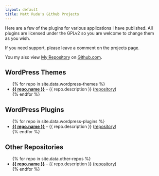 ```yaml
---
layout: default
title: Matt Rude's Github Projects
---
```


Here are a few of the plugins for various applications I have published. All plugins are licensed under the GPLv2 so you are welcome to change them as you wish.

If you need support, please leave a comment on the projects page.

You my also view <a href="{{ site.github.owner_url }}">My Repository</a> on [Github.com](http://github.com).

## WordPress Themes

<ul>
{% for repo in site.data.wordpress-themes %}
<li><strong><a href="{{ site.github.url }}/{{ repo.uri }}">{{ repo.name }}</a></strong> - {{ repo.description }} (<a href="{{ site.github.owner_url }}/{{ repo.uri }}">repository</a>)</li>
{% endfor %}
</ul>

## WordPress Plugins

<ul>
{% for repo in site.data.wordpress-plugins %}
<li><strong><a href="{{ site.github.url }}/{{ repo.uri }}">{{ repo.name }}</a></strong> - {{ repo.description }} (<a href="{{ site.github.owner_url }}/{{ repo.uri }}">repository</a>)</li>
{% endfor %}
</ul>

## Other Repositories

<ul>
{% for repo in site.data.other-repos %}
<li><strong><a href="{{ site.github.url }}/{{ repo.uri }}">{{ repo.name }}</a></strong> - {{ repo.description }} (<a href="{{ site.github.owner_url }}/{{ repo.uri }}">repository</a>)</li>
{% endfor %}
</ul>
